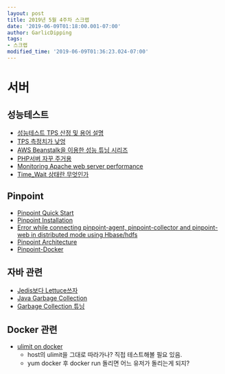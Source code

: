 ```yaml
---
layout: post
title: 2019년 5월 4주차 스크랩
date: '2019-06-09T01:18:00.001-07:00'
author: GarlicDipping
tags:
- 스크랩
modified_time: '2019-06-09T01:36:23.024-07:00'
---
```


# 서버

## 성능테스트

- [성능테스트 TPS 산정 및 용어 설명](https://nemew.tistory.com/7)
- [TPS 측정치가 낮엉](https://groups.google.com/forum/m/?hl=ko&fromgroups#!topic/netty-ko/ZTbIjvMloC4)
- [AWS Beanstalk을 이용한 성능 튜닝 시리즈](https://jojoldu.tistory.com/318)
- [PHP서버 자꾸 주거용](https://www.phpschool.com/gnuboard4/bbs/board.php?bo_table=qna_function&wr_id=394928)
- [Monitoring Apache web server performance](https://www.datadoghq.com/blog/monitoring-apache-web-server-performance/)
- [Time\_Wait 상태란 무엇인가](http://docs.likejazz.com/time-wait/)

## Pinpoint

- [Pinpoint Quick Start](https://naver.github.io/pinpoint/1.7.3/quickstart.html#starting)
- [Pinpoint Installation](https://github.com/naver/pinpoint/blob/master/doc/installation.md)
- [Error while connecting pinpoint-agent, pinpoint-collector and pinpoint-web in distributed mode using Hbase/hdfs](https://github.com/naver/pinpoint/issues/4996)
- [Pinpoint Architecture](https://blog.embian.com/73)
- [Pinpoint-Docker](https://github.com/naver/pinpoint-docker/tree/master#configurations)

## 자바 관련

- [Jedis보다 Lettuce쓰자](https://jojoldu.tistory.com/418)
- [Java Garbage Collection](https://d2.naver.com/helloworld/1329)
- [Garbage Collection 튜닝](https://d2.naver.com/helloworld/37111)

## Docker 관련

- [ulimit on docker](https://stackoverflow.com/questions/24318543/how-to-set-ulimit-file-descriptor-on-docker-container-the-image-tag-is-phusion) 
  - host의 ulimit을 그대로 따라가나? 직접 테스트해볼 필요 있음. 
  - yum docker 후 docker run 돌리면 어느 유저가 돌리는게 되지?
